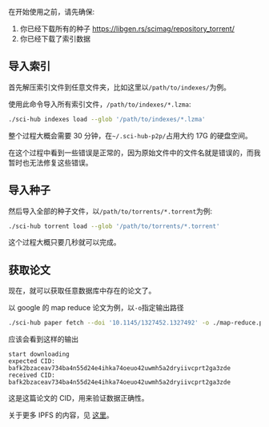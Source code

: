 在开始使用之前，请先确保:

1. 你已经下载所有的种子 <https://libgen.rs/scimag/repository_torrent/>
2. 你已经下载了索引数据

## 导入索引

首先解压索引文件到任意文件夹，比如这里以`/path/to/indexes/`为例。

使用此命令导入所有索引文件，`/path/to/indexes/*.lzma`:

```bash
./sci-hub indexes load --glob '/path/to/indexes/*.lzma'
```

整个过程大概会需要 30 分钟，在`~/.sci-hub-p2p/`占用大约 17G 的硬盘空间。

在这个过程中看到一些错误是正常的，因为原始文件中的文件名就是错误的，而我暂时也无法修复这些错误。

## 导入种子

然后导入全部的种子文件，以`/path/to/torrents/*.torrent`为例:

```bash
./sci-hub torrent load --glob '/path/to/torrents/*.torrent'
```

这个过程大概只要几秒就可以完成。

## 获取论文

现在，就可以获取任意数据库中存在的论文了。

以 google 的 map reduce 论文为例，以`-o`指定输出路径

```bash
./sci-hub paper fetch --doi '10.1145/1327452.1327492' -o ./map-reduce.pdf
```

应该会看到这样的输出

```text
start downloading
expected CID: bafk2bzaceav734ba4n55d24e4ihka74oeuo42uwmh5a2dryiivcprt2ga3zde
received CID: bafk2bzaceav734ba4n55d24e4ihka74oeuo42uwmh5a2dryiivcprt2ga3zde
```

这是这篇论文的 CID，用来验证数据正确性。

关于更多 IPFS 的内容，见 [这里](../ipfs.md)。
